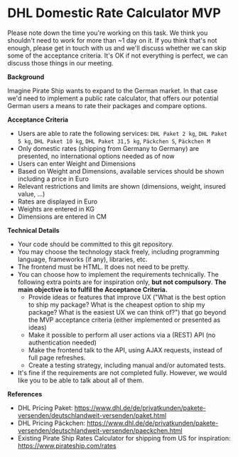 # DHL Domestic Rate Calculator MVP

Please note down the time you're working on this task. 
We think you shouldn't need to work for more than ~1 day on it. If you think that's not enough, please get in touch with us and we'll discuss whether we can skip some of the acceptance criteria.
It's OK if not everything is perfect, we can discuss those things in our meeting.


**Background**

Imagine Pirate Ship wants to expand to the German market. In that case we'd need to implement a public rate calculator, that offers our potential German users a means to rate their packages and compare options.


**Acceptance Criteria**

* Users are able to rate the following services: `DHL Paket 2 kg`, `DHL Paket 5 kg`, `DHL Paket 10 kg`, `DHL Paket 31,5 kg`, `Päckchen S`, `Päckchen M`
* Only domestic rates (shipping from Germany to Germany) are presented, no international options needed as of now
* Users can enter Weight and Dimensions
* Based on Weight and Dimensions, available services should be shown including a price in Euro
* Relevant restrictions and limits are shown (dimensions, weight, insured value, ...)
* Rates are displayed in Euro
* Weights are entered in KG
* Dimensions are entered in CM


**Technical Details**

* Your code should be committed to this git repository.
* You may choose the technology stack freely, including programming language, frameworks (if any), libraries, etc.
* The frontend must be HTML. It does not need to be pretty.
* You can choose how to implement the requirements technically. The following extra points are for inspiration only, **but not compulsory**. **The main objective is to fulfil the Acceptance Criteria.**
  * Provide ideas or features that improve UX ("What is the best option to ship my package? What is the cheapest option to ship my package? What is the easiest UX we can think of?") that go beyond the MVP acceptance criteria (either implemented or presented as ideas)
  * Make it possible to perform all user actions via a (REST) API (no authentication needed)
  * Make the frontend talk to the API, using AJAX requests, instead of full page refreshes.
  * Create a testing strategy, including manual and/or automated tests.
* It's fine if the requirements are not completed fully. However, we would like you to be able to talk about all of them.


**References**

* DHL Pricing Paket: https://www.dhl.de/de/privatkunden/pakete-versenden/deutschlandweit-versenden/paket.html
* DHL Pricing Päckchen: https://www.dhl.de/de/privatkunden/pakete-versenden/deutschlandweit-versenden/paeckchen.html
* Existing Pirate Ship Rates Calculator for shipping from US for inspiration: https://www.pirateship.com/rates
